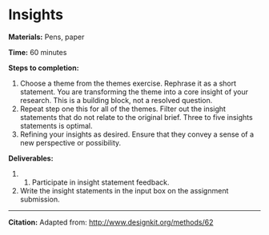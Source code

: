 # Insights

**Materials:**
Pens, paper

**Time:**
60 minutes

**Steps to completion:**

1. Choose a theme from the themes exercise. Rephrase it as a short statement. You are transforming the theme into a core insight of your research. This is a building block, not a resolved question.
2. Repeat step one this for all of the themes. Filter out the insight statements that do not relate to the original brief. Three to five insights statements is optimal.
3. Refining your insights as desired. Ensure that they convey a sense of a new perspective or possibility.

**Deliverables:**

1. 1. Participate in insight statement feedback.
2. Write the insight statements in the input box on the assignment submission.

* * *

**Citation:**
Adapted from: http://www.designkit.org/methods/62
